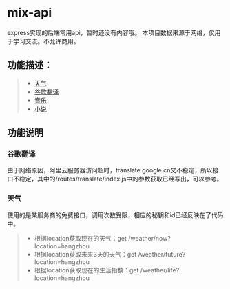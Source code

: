 # mix-api
express实现的后端常用api，暂时还没有内容哦。
本项目数据来源于网络，仅用于学习交流。不允许商用。
## 功能描述：
> * [天气](#天气)
> * [谷歌翻译](#谷歌翻译)
> * [音乐](#音乐)
> * [小说](#小说)

## 功能说明
### <span id="谷歌翻译">谷歌翻译</span>
由于网络原因，阿里云服务器访问超时，translate.google.cn又不稳定，所以接口不稳定，其中的/routes/translate/index.js中的参数获取已经写出，可以参考。

### <span id="天气">天气</span>
使用的是某服务商的免费接口，调用次数受限，相应的秘钥和id已经反映在了代码中。
> * 根据location获取现在的天气：get /weather/now?location=hangzhou
> * 根据location获取未来3天的天气：get /weather/future?location=hangzhou
> * 根据location获取现在的生活指数：get /weather/life?location=hangzhou
